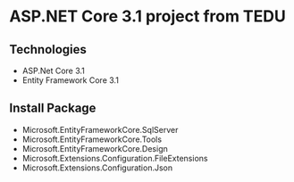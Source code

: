 # ASP.NET Core 3.1 project from TEDU
## Technologies
- ASP.Net Core 3.1
- Entity Framework Core 3.1
## Install Package
- Microsoft.EntityFrameworkCore.SqlServer
- Microsoft.EntityFrameworkCore.Tools
- Microsoft.EntityFrameworkCore.Design
- Microsoft.Extensions.Configuration.FileExtensions
- Microsoft.Extensions.Configuration.Json

